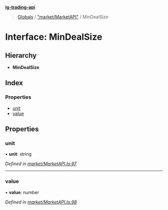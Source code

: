 **[ig-trading-api](../README.md)**

> [Globals](../globals.md) / ["market/MarketAPI"](../modules/_market_marketapi_.md) / MinDealSize

# Interface: MinDealSize

## Hierarchy

* **MinDealSize**

## Index

### Properties

* [unit](_market_marketapi_.mindealsize.md#unit)
* [value](_market_marketapi_.mindealsize.md#value)

## Properties

### unit

•  **unit**: string

*Defined in [market/MarketAPI.ts:97](https://github.com/bennycode/ig-trading-api/blob/3c6eaee/src/market/MarketAPI.ts#L97)*

___

### value

•  **value**: number

*Defined in [market/MarketAPI.ts:98](https://github.com/bennycode/ig-trading-api/blob/3c6eaee/src/market/MarketAPI.ts#L98)*
